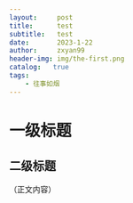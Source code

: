 ```yaml
---
layout:     post
title:      test
subtitle:   test
date:       2023-1-22
author:     zxyan99
header-img: img/the-first.png
catalog:   true
tags:
    - 往事如烟
---
```

# 一级标题
## 二级标题
（正文内容）
